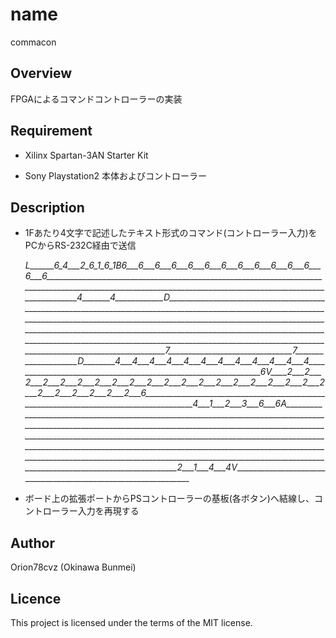 # name

commacon

## Overview

FPGAによるコマンドコントローラーの実装

## Requirement

- Xilinx Spartan-3AN Starter Kit

- Sony Playstation2 本体およびコントローラー

## Description

- 1Fあたり4文字で記述したテキスト形式のコマンド(コントローラー入力)をPCからRS-232C経由で送信

    _L______6_4___2_6_1_6_1B6___6___6___6___6___6___6___6___6___6___6___6___6___6_____________________________________________________________________________________________________________________________________________________________4_______4____________D______________________________________________________________________________________________________________________________________________________________________________________________________________________________________________________________________________________________________________________________________________________________________________________7_______________________________7____________________D________4___4___4___4___4___4___4___4___4___4___4___4_______________________________________________________________6V____2___2___2___2___2___2___2___2___2___2___2___2___2___2___2___2___2___2___2___2___2___2___2___2___2___2___6_______________________________________________________________________________________4___1___2___3___6___6A______________________________________________________________________________________________________________________________________________________________________________________________________________________________________________________________________________________________________________________________________________________________________________________________________________________________________2___1___4___4V________________________________________________________________

- ボード上の拡張ポートからPSコントローラーの基板(各ボタン)へ結線し、コントローラー入力を再現する

## Author

Orion78cvz (Okinawa Bunmei)

## Licence

This project is licensed under the terms of the MIT license.

